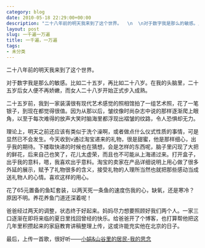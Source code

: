 ```yaml
---
category: blog
date: 2010-05-18 22:29:00+00:00
description: "二十八年前的明天我来到了这个世界。  \n  \n对于数字我是那么的敏感。比如二十五"
layout: post
slug: 一千遍一万遍
title: 一千遍，一万遍
tags:
- 未分类
---
```


二十八年前的明天我来到了这个世界。  
  
对于数字我是那么的敏感。比如二十五岁，再比如二十八岁。在我的头脑里，二十五岁后女人便不再娇嫩，而女人二十八岁开始正式步入成熟。  
  
二十五岁前，我到一家装潢很有现代艺术感觉的照相馆拍了一组艺术照，花了一笔银子，到现在都觉得很值。因为从那以后，皱纹像时尚杂志中说的那样逐渐爬上眼角，以至于每次难得的放声大笑时脑海里都浮现出褶皱的纹路，令人恐惧却无力。  
  
理论上，明天之前还应该有类似于洗个澡啊，或者做点什么仪式性质的事情，可是显然已不会发生。今天收到v通过淘宝递来的礼物，很是甜蜜，他是那样细心，出乎我的期待。下楼取快递的时候也在猜想，会是怎样的东西呢，脑子里闪现了大把的鲜花，后来自己也笑了，花儿太虚荣，而且也不可能从上海递过来。打开盒子，出乎我的意料，嗯，我喜欢出乎意料。淘宝的卖家在产品详细说明上用心做了很多外延的展示，赋予了礼物很多的含义，接受礼物的人理所当然也就把那些感动当成送礼物人的心情。喜欢这样的用心。  
  
花了65元置备的鱼缸套装，以两天死一条鱼的速度伤我的心，缺氧，还是寒冷？原因不明。养花养鱼门道还深着呢！  
  
爸爸经过两天的调整，状态终于好起来。妈妈尽力想要照顾好我们两个人。一家三口逐渐在即将来临的夏日里找回曾经的快乐。给爸爸开了个博客，也打算帮他把这几年里积攒起来的家庭教育讲稿整理上传，这或许能充实他在北京的日子。  
  
最后，上传一首歌，很好听——[小娟&山谷里的居民-我的思念](http://maybe2020.name/wp-content/uploads/2010/05/%E5%B0%8F%E5%A8%9F%E5%B1%B1%E8%B0%B7%E9%87%8C%E7%9A%84%E5%B1%85%E6%B0%91-%E6%88%91%E7%9A%84%E6%80%9D%E5%BF%B5.mp3)
